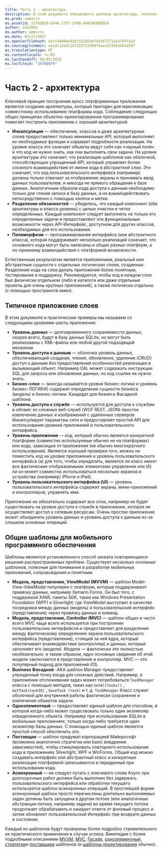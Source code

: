 ```yaml
---
title: Часть 2 - архитектура
description: В этом документе описываются шаблоны архитектуры, полезно для создания межплатформенных приложений. В нем описывается слои типичного приложения (уровень данных, уровень доступа к данным, т. д.) и Общие шаблоны мобильного программного обеспечения (MVVM, MVC, и т. д.)
ms.prod: xamarin
ms.assetid: 2176DB2D-E84A-3757-CFAB-04A586068D50
author: asb3993
ms.author: amburns
ms.date: 03/27/2017
ms.openlocfilehash: ebcfe8880a826c552d55e7a5567271a5a764fa1d
ms.sourcegitcommit: ea1dc12a3c2d7322f234997daacbfdb6ad542507
ms.translationtype: MT
ms.contentlocale: ru-RU
ms.lasthandoff: 06/05/2018
ms.locfileid: "34780879"
---
```

# <a name="part-2---architecture"></a>Часть 2 - архитектура

Ключевой принцип построения кросс платформенные приложения является создание архитектуры, который пригоден для максимизации совместному использованию платформы кода. Соблюдение следующих общих принципах объектно-ориентированное программирование помогает построить приложение с хорошей архитектурой:

-   **Инкапсуляция** — обеспечение, классов и даже архитектурных слоев предоставляют только минимальные API, который выполняет их необходимые функции и скрывает подробности реализации. На уровне класса это означает объекты ведут себя как «черный поля» и что код не нужно знать, как они выполнять свои задачи. На уровне архитектуры это означает, что реализации шаблонов как оболочкой, способствующих упрощенный API, который управляет более сложного взаимодействия от имени кода в абстрактной слои. Это означает, что код пользовательского интерфейса (например) должны только отвечает за отображение экраны и принимать ввод данных пользователем; и никогда не прямого обращения к базе данных. Аналогичным образом кода доступа к данным необходимо только для чтения записи в базу данных, а не взаимодействовать непосредственно с помощью кнопок и метки.
-   **Разделение обязанностей** — убедитесь, что каждый компонент (оба архитектуры и класса уровень) с целью очистки и четко определенных. Каждый компонент следует выполнять не только его определенные задачи и предоставляют эти функциональные возможности через API-Интерфейс, доступном для других классов, необходимых для его использования.
-   **Полиморфизм** — программирования интерфейса (или абстрактного класса), которая поддерживает несколько реализаций означает, что основного кода могут быть написаны и общих разных платформ, а по-прежнему взаимодействия с платформой возможности.


Естественным результатом является приложением, реальный или абстрактные сущности с отдельных логических слоев, созданных. Разделение кода на слои делать приложения более понятным, тестирование и поддержку. Рекомендуется, чтобы код в каждом слое был физически отдельном (либо в каталоги или даже отдельные проекты для очень крупных приложений), а также логически отдельно (с помощью пространств имен).

 <a name="Typical_Application_Layers" />


## <a name="typical-application-layers"></a>Типичное приложение слоев

В этом документе и практические примеры мы называем со следующими уровнями шесть приложения:

-   **Уровень данных** — долговременного сохраняемости данных, скорее всего, будут в базу данных SQLite, но могут быть реализованы с XML-файлы или любой другой подходящий механизм.
-   **Уровень доступа к данным** — оболочка уровень данных, обеспечивающий создание, чтение, обновление, удаление (CRUD) доступ к данным без предоставления особенностей реализации в вызывающий объект. Например DAL может содержать инструкции SQL для запроса или обновления данных, но код ссылки не нужно знать.
-   **Бизнес-слое** — (иногда называется уровня бизнес-логики и уровень бизнес-ЛОГИКИ) содержит определения сущности бизнеса (модель) и бизнес-логики. Кандидат для бизнеса Фасадной шаблона.
-   **Уровень доступа к службе** — используется для доступа к службам в облаке: из сложных веб-служб (WCF REST, JSON) простое извлечение данных и изображений с удаленных серверов. Инкапсулирует параметры сети и предоставляет простой API для использования уровней приложений и пользовательского интерфейса.
-   **Уровень приложения** — код, который обычно является конкретной платформе (совместно используемые обычно не на платформах) или кода, зависящие от приложения (не обычно многократного использования). Является хорошей проверки того, можно ли поместить код на уровне приложения и уровень пользовательского интерфейса (a) для того, чтобы определить, является ли класс имеет все фактические отображаемыми элементами управления или (б) ли он может совместно использоваться несколько экранов и устройства (например) iPhone и iPad).
-   **Уровень пользовательского интерфейса (UI)** — уровень пользовательского интерфейса содержит экраны, мини-приложений и контроллеров, управлять ими.


Приложения не обязательно содержит все слои, например не будет существовать на уровне доступа к службе в приложении, которое не осуществляет доступ к сетевым ресурсам. Очень простое приложение может объединить уровень данных и уровень доступа к данным из-за слишком основных операций.

 <a name="Common_Mobile_Software_Patterns" />


## <a name="common-mobile-software-patterns"></a>Общие шаблоны для мобильного программного обеспечения

Шаблоны являются установленного способ захвата повторяющихся решения распространенных проблем. Существует несколько основных шаблонов, полезные для понимания в разработке мобильных приложений, сопровождения и понятным.

-   **Модель, представление, ViewModel (MVVM)** — шаблон Model-View-ViewModel популярен с платформ, которые поддерживают привязку данных, например Xamarin.Forms. Он был того, с поддержкой XAML пакеты SDK, такие как Windows Presentation Foundation (WPF) и Silverlight; где ViewModel выступает в качестве посредника между данных (модель) и пользовательский интерфейс (представление) через привязку данных и команд.
-   **Модель, представление, Controller (MVC)** — шаблон общих и часто всего MVC чаще всего используется при построении пользовательских интерфейсов и предоставляет для разделения между фактическому определению экрана пользовательского интерфейса (представление), стоящий за ней ядра, который обеспечивает взаимодействие (контроллер) и данных, который заполняет его (модели). Модели — фактически это полностью необязательно, и таким образом, ядро основные сведения об этой модели заключается в представление и контроллер. MVC — это популярный подход для приложений iOS.
-   **Business Фасадной** -AKA шаблон Manager предоставляет упрощенный точку входа для сложных действий. Например, в приложении отслеживания задач может потребоваться `TaskManager` класса с помощью методов, таких как `GetAllTasks()` , `GetTask(taskID)` , `SaveTask (task)` и т. д. `TaskManager` Класс служит оболочкой для внутренней работы фактически сохранение и извлечение объектов задачи.
-   **Одноэлементный** — предоставляет единый шаблон для способом, в которой когда-либо может существовать только один экземпляр определенного объекта. Например при использовании SQLite в мобильных приложениях, только когда-либо требуется один экземпляр базы данных. С помощью единый шаблон является простой способ обеспечить это.
-   **Поставщик** — шаблон придумал корпорацией Майкрософт (возможно аналогично стратегии или basic внедрения зависимостей), чтобы стимулировать повторного использования кода в приложениях Silverlight, WPF и WinForms. Общий код можно создавать интерфейс или абстрактный класс и конкретные реализации платформой записываются и переданный при использовании кода.
-   **Асинхронный** — не следует путать с ключевого слова Async при долгосрочных работ должен быть выполнен без задержать пользовательского интерфейса или обработки текущего используется шаблон асинхронных операций. В простейшей форме асинхронный шаблон просто перечислены длительно выполняемых задач должны быть запущена в другом потоке (или аналогичные абстракции потока, например задачи) во время текущего потока продолжает обрабатывать и ожидает ответа от фоновый процесс и затем обновляет пользовательский Интерфейс при возврате данных и состояние.


Каждый из шаблонов будут проверены более подробно стремительного их практического применения в случае успеха. Википедии с более подробными описаниями [MVVM](https://en.wikipedia.org/wiki/Model–view–viewmodel), [MVC](https://en.wikipedia.org/wiki/Model–view–controller), [Facade](http://en.wikipedia.org/wiki/Facade_pattern), [одноэлементный](http://en.wikipedia.org/wiki/Singleton_pattern), [стратегии](http://en.wikipedia.org/wiki/Strategy_pattern)и [поставщика](http://en.wikipedia.org/wiki/Provider_model) шаблонов (и [шаблоны проектирования](http://en.wikipedia.org/wiki/Design_Patterns) обычно).
